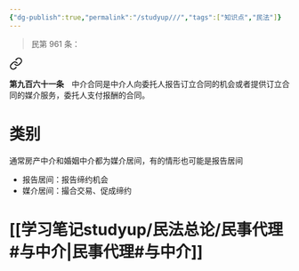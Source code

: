 ```yaml
---
{"dg-publish":true,"permalink":"/studyup///","tags":["知识点","民法"]}
---
```


>民第 961 条：
<div class="transclusion internal-embed is-loaded"><a class="markdown-embed-link" href="/////#t961" aria-label="Open link"><svg xmlns="http://www.w3.org/2000/svg" width="24" height="24" viewBox="0 0 24 24" fill="none" stroke="currentColor" stroke-width="2" stroke-linecap="round" stroke-linejoin="round" class="svg-icon lucide-link"><path d="M10 13a5 5 0 0 0 7.54.54l3-3a5 5 0 0 0-7.07-7.07l-1.72 1.71"></path><path d="M14 11a5 5 0 0 0-7.54-.54l-3 3a5 5 0 0 0 7.07 7.07l1.71-1.71"></path></svg></a><div class="markdown-embed">



**第九百六十一条**　中介合同是中介人向委托人报告订立合同的机会或者提供订立合同的媒介服务，委托人支付报酬的合同。 

</div></div>


# 类别
通常房产中介和婚姻中介都为媒介居间，有的情形也可能是报告居间
- 报告居间：报告缔约机会
- 媒介居间：撮合交易、促成缔约
# [[学习笔记studyup/民法总论/民事代理#与中介\|民事代理#与中介]]